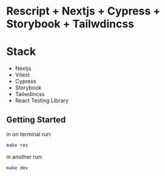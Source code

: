 # Rescript + Nextjs + Cypress + Storybook + Tailwdincss

# Stack
* Nextjs
* Vitest
* Cypress
* Storybook
* Tailwdincss
* React Testing Library

## Getting Started

in on terminal run:

```bash
make res
```
in another run:
```bash
make dev
```
